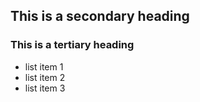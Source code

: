 ## This is a secondary heading
### This is a tertiary heading

* list item 1
* list item 2
* list item 3
